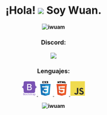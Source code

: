 <h1 align="center">
    ¡Hola!
    <img src="https://user-images.githubusercontent.com/57642291/115981321-b7a44c80-a58a-11eb-8109-79aa8bcf0698.gif"
        width="25px">
    Soy <strong>Wuan<strong />.
</h1>

<p align="center"> <img src="https://komarev.com/ghpvc/?username=iwuam&label=Profile%20views&color=0e75b6&style=flat"
        alt="iwuam" /> </p>

<h3 align="center">
    Discord:
</h3>

<div align="center">
    <a href="https://discord.com/users/809256621413761034">
        <img src="https://lanyard.cnrad.dev/api/809256621413761034" align="center" height="205">
    </a>
</div>

<h3 align="center">Lenguajes:</h3>
<p align="center"> <a href="https://getbootstrap.com" target="_blank"> <img
            src="https://raw.githubusercontent.com/devicons/devicon/master/icons/bootstrap/bootstrap-plain-wordmark.svg"
            alt="bootstrap" width="40" height="40" /> </a> <a href="https://www.w3schools.com/css/" target="_blank">
        <img src="https://raw.githubusercontent.com/devicons/devicon/master/icons/css3/css3-original-wordmark.svg"
            alt="css3" width="40" height="40" /> </a> <a href="https://www.w3.org/html/" target="_blank"> <img
            src="https://raw.githubusercontent.com/devicons/devicon/master/icons/html5/html5-original-wordmark.svg"
            alt="html5" width="40" height="40" /> </a> <a href="https://developer.mozilla.org/en-US/docs/Web/JavaScript"
        target="_blank"> <img
            src="https://raw.githubusercontent.com/devicons/devicon/master/icons/javascript/javascript-original.svg"
            alt="javascript" width="40" height="40" /> </a> </p>

<div align="center"><img align="center"
        src="https://github-readme-stats.vercel.app/api/top-langs?username=iwuam&show_icons=true&locale=en&layout=compact"
        alt="iwuam" /></div>


 
